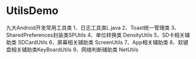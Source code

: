# UtilsDemo
九大Android开发常用工具类
1、日志工具类L.java   2、Toast统一管理类  3、SharedPreferences封装类SPUtils   4、单位转换类 DensityUtils    5、SD卡相关辅助类 SDCardUtils   6、屏幕相关辅助类 ScreenUtils   7、App相关辅助类    8、软键盘相关辅助类KeyBoardUtils    9、网络判断辅助类 NetUtils
